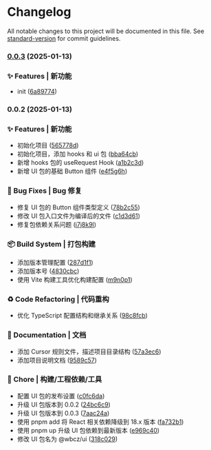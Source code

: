 # Changelog

All notable changes to this project will be documented in this file. See [standard-version](https://github.com/conventional-changelog/standard-version) for commit guidelines.

### [0.0.3](https://github.com/your-username/your-repo/compare/v0.0.2...v0.0.3) (2025-01-13)


### ✨ Features | 新功能

* init ([6a89774](https://github.com/your-username/your-repo/commit/6a897741ea872717d20d73af87e1182feae1d011))

### 0.0.2 (2025-01-13)


### ✨ Features | 新功能

* 初始化项目 ([565778d](https://github.com/your-username/your-repo/commit/565778db64aff23bbaf245b8f5883c22af023c86))
* 初始化项目，添加 hooks 和 ui 包 ([bba64cb](https://github.com/your-username/your-repo/commit/bba64cb4a54ca3bb8e3ef229f2551c3bbb17f2c7))
* 新增 hooks 包的 useRequest Hook ([a1b2c3d](https://github.com/your-username/your-repo/commit/a1b2c3d))
* 新增 UI 包的基础 Button 组件 ([e4f5g6h](https://github.com/your-username/your-repo/commit/e4f5g6h))


### 🐛 Bug Fixes | Bug 修复

* 修复 UI 包的 Button 组件类型定义 ([78b2c55](https://github.com/your-username/your-repo/commit/78b2c55cd6f607ba54f9c6964926e427176ffd92))
* 修改 UI 包入口文件为编译后的文件 ([c1d3d61](https://github.com/your-username/your-repo/commit/c1d3d6176b64179c7200455158aba020b5df6ba0))
* 修复包依赖关系问题 ([i7j8k9l](https://github.com/your-username/your-repo/commit/i7j8k9l))


### 📦‍ Build System | 打包构建

* 添加版本管理配置 ([287d1f1](https://github.com/your-username/your-repo/commit/287d1f1289519f20f0deec52cc84e92e9b313c84))
* 添加版本号 ([4830cbc](https://github.com/your-username/your-repo/commit/4830cbc315d46ee0cfc863a1524c6b84d29a3435))
* 使用 Vite 构建工具优化构建配置 ([m9n0p1](https://github.com/your-username/your-repo/commit/m9n0p1))


### ♻️ Code Refactoring | 代码重构

* 优化 TypeScript 配置结构和继承关系 ([98c8fcb](https://github.com/your-username/your-repo/commit/98c8fcb23a0e07bc10b92dc9f56eb15b41ee83b2))


### 📝 Documentation | 文档

* 添加 Cursor 规则文件，描述项目目录结构 ([57a3ec6](https://github.com/your-username/your-repo/commit/57a3ec6ab3b808674e89ee307c12e41ddbe4c008))
* 添加项目说明文档 ([9589c57](https://github.com/your-username/your-repo/commit/9589c57b2dbb43fccdb79b312c4300baf9fea40c))


### 🔨 Chore | 构建/工程依赖/工具

* 配置 UI 包的发布设置 ([c0fc6da](https://github.com/your-username/your-repo/commit/c0fc6daad470dfb1fb65f1cb0e4c6305e57b930b))
* 升级 UI 包版本到 0.0.2 ([24bc6c9](https://github.com/your-username/your-repo/commit/24bc6c99a8131ebd802c7be33493ad9b3841f6da))
* 升级 UI 包版本到 0.0.3 ([7aac24a](https://github.com/your-username/your-repo/commit/7aac24a55ee6e0eff4987ccd511713ebaf33b74c))
* 使用 pnpm add 将 React 相关依赖降级到 18.x 版本 ([fa732b1](https://github.com/your-username/your-repo/commit/fa732b1c3a8b5943e1311c7b644f375187791461))
* 使用 pnpm up 升级 UI 包依赖到最新版本 ([e969c40](https://github.com/your-username/your-repo/commit/e969c4068358780e2f87ea42bd3802e25914894a))
* 修改 UI 包名为 @wbcz/ui ([318c029](https://github.com/your-username/your-repo/commit/318c029ec310e7db11277da07a06ec7e94a13112)) 